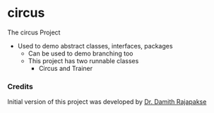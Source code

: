 # circus
The circus Project

- Used to demo abstract classes, interfaces, packages
	- Can be used to demo branching too
	- This project has two runnable classes
		- Circus and Trainer

### Credits

Initial version of this project was developed by [Dr. Damith Rajapakse](https://github.com/damithc)
